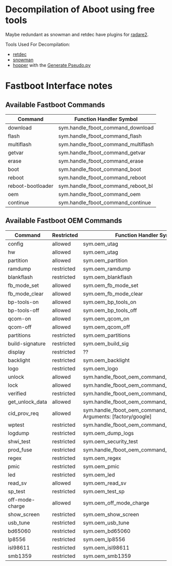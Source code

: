 # Decompilation of Aboot using free tools

Maybe redundant as snowman and retdec have plugins for [radare2](https://github.com/radare/radare2).

Tools Used For Decompilation:
* [retdec](https://retdec.com/)
* [snowman](https://github.com/yegord/snowman) 
* [hopper]() with the [Generate Pseudo.py](https://github.com/phracker/HopperScripts/blob/9468cdadb2c139d474662ae82716a5098e7350e4/Generate%20PseudoCode.py)


# Fastboot Interface notes
## Available Fastboot Commands
Command            | Function Handler Symbol
---                | ---
download           | sym.handle_fboot_command_download
flash              | sym.handle_fboot_command_flash
multiflash         | sym.handle_fboot_command_multiflash
getvar             | sym.handle_fboot_command_getvar
erase              | sym.handle_fboot_command_erase
boot               | sym.handle_fboot_command_boot
reboot             | sym.handle_fboot_command_reboot
reboot-bootloader  | sym.handle_fboot_command_reboot_bl
oem                | sym.handle_fboot_command_oem
continue           | sym.handle_fboot_command_continue

## Available Fastboot OEM Commands
Command          | Restricted  | Function Handler Symbol
---              | ---         | ---
config           | allowed     | sym.oem_utag
hw               | allowed     | sym.oem_utag
partition        | allowed     | sym.oem_partition
ramdump          | restricted  | sym.oem_ramdump
blankflash       | restricted  | sym.oem_blankflash
fb_mode_set      | allowed     | sym.oem_fb_mode_set
fb_mode_clear    | allowed     | sym.oem_fb_mode_clear
bp-tools-on      | allowed     | sym.oem_bp_tools_on
bp-tools-off     | allowed     | sym.oem_bp_tools_off
qcom-on          | allowed     | sym.oem_qcom_on
qcom-off         | allowed     | sym.oem_qcom_off
partitions       | restricted  | sym.oem_partitions
build-signature  | restricted  | sym.oem_build_sig
display          | restricted  | ??
backlight        | restricted  | sym.oem_backlight
logo             | restricted  | sym.oem_logo
unlock           | allowed     | sym.handle_fboot_oem_command_unlock
lock             | allowed     | sym.handle_fboot_oem_command_lock
verified         | restricted  | sym.handle_fboot_oem_command_verified
get_unlock_data  | allowed     | sym.handle_fboot_oem_command_get_unlock_data
cid_prov_req     | allowed     | sym.handle_fboot_oem_command_cid_prov_req    Arguments: [factory/google]
wptest           | restricted  | sym.handle_fboot_oem_command_write_protect_test
logdump          | restricted  | sym.oem_dump_logs
shwi_test        | restricted  | sym.oem_security_test
prod_fuse        | restricted  | sym.handle_fboot_oem_command_prod_fuse
regex            | restricted  | sym.oem_regex
pmic             | restricted  | sym.oem_pmic
led              | restricted  | sym.oem_led
read_sv          | allowed     | sym.oem_read_sv
sp_test          | restricted  | sym.oem_test_sp
off-mode-charge  | allowed     | sym.oem_off_mode_charge
show_screen      | restricted  | sym.oem_show_screen
usb_tune         | restricted  | sym.oem_usb_tune
bd65060          | restricted  | sym.oem_bd65060
lp8556           | restricted  | sym.oem_lp8556
isl98611         | restricted  | sym.oem_isl98611
smb1359          | restricted  | sym.oem_smb1359
